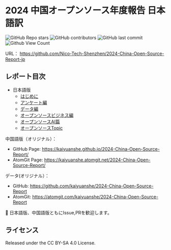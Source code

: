 # 2024 中国オープンソース年度報告 日本語訳

![GitHub Repo stars](https://img.shields.io/github/stars/kaiyuanshe/2024-China-Open-Source-Report?style=for-the-badge)
![GitHub contributors](https://img.shields.io/github/contributors/kaiyuanshe/2024-China-Open-Source-Report?style=for-the-badge)
![GitHub last commit](https://img.shields.io/github/last-commit/kaiyuanshe/2024-China-Open-Source-Report?style=for-the-badge)
![Github View Count](https://img.shields.io/badge/dynamic/json?url=https://counterpro.vercel.app/api/count/id/2024-China-Open-Source-Report&query=%24.count&label=Page%20Views&style=for-the-badge)

URL：
https://github.com/Nico-Tech-Shenzhen/2024-China-Open-Source-Report-jp
<!-- （）GitHub Page: https://kaiyuanshe.github.io/2024-China-Open-Source-Report/ -->

## レポート目次

- 日本語版
  - [はじめに](./preface.md)
  - [アンケート編](./questionnaire.md)
  - [データ編](./data.md)
  - [オープンソースビジネス編](./commercialization.md)
  - [オープンソースAI篇](./ossAI.md)
  - [オープンソースTopic](./open-source-milestones.md)
<!-- - English -->
  <!-- - [Preface](./en/preface.md)
  - [OSS Questionnaire](./en/questionnaire.md)
  - [OSS Data Analytics](./en/data.md)
  - [OSS Commercialization](./en/commercialization.md)
  - [OSS Chronicle](./en/open-source-milestones.md) -->


中国語版（オリジナル）：
- GitHub Page: https://kaiyuanshe.github.io/2024-China-Open-Source-Report/
- AtomGit Page: https://kaiyuanshe.atomgit.net/2024-China-Open-Source-Report/

データ(オリジナル）：
- GitHub: https://github.com/kaiyuanshe/2024-China-Open-Source-Report
- AtomGit: https://atomgit.com/kaiyuanshe/2024-China-Open-Source-Report

👏 日本語版、中国語版ともにIssue,PRを歓迎します。

## ライセンス

Released under the CC BY-SA 4.0 License.
